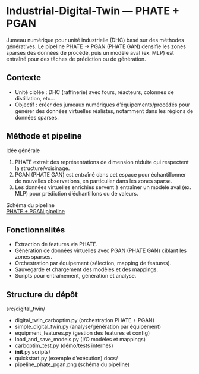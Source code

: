 # Industrial-Digital-Twin — PHATE + PGAN

Jumeau numérique pour unité industrielle (DHC) basé sur des méthodes génératives. Le pipeline PHATE -> PGAN (PHATE GAN) densifie les zones sparses des données de procédé, puis un modèle aval (ex. MLP) est entraîné pour des tâches de prédiction ou de génération.

## Contexte
- Unité ciblée : DHC (raffinerie) avec fours, réacteurs, colonnes de distillation, etc...
- Objectif : créer des jumeaux numériques d’équipements/procédés pour générer des données virtuelles réalistes, notamment dans les régions de données sparses.

## Méthode et pipeline
Idée générale
1) PHATE extrait des représentations de dimension réduite qui respectent la structure/voisinage.
2) PGAN (PHATE GAN) est entraîné dans cet espace pour échantillonner de nouvelles observations, en particulier dans les zones sparse.
3) Les données virtuelles enrichies servent à entraîner un modèle aval (ex. MLP) pour prédiction d’échantillons ou de valeurs.

Schéma du pipeline  
[PHATE + PGAN pipeline](docs/pipeline_phate_pgan.jpg)

## Fonctionnalités
- Extraction de features via PHATE.
- Génération de données virtuelles avec PGAN (PHATE GAN) ciblant les zones sparses.
- Orchestration par équipement (sélection, mapping de features).
- Sauvegarde et chargement des modèles et des mappings.
- Scripts pour entraînement, génération et analyse.

## Structure du dépôt
src/digital_twin/
  - digital_twin_carboptim.py      (orchestration PHATE + PGAN)
  - simple_digital_twin.py         (analyse/génération par équipement)
  - equipment_features.py          (gestion des features et config)
  - load_and_save_models.py        (I/O modèles et mappings)
  - carboptim_test.py              (démo/tests internes)
  - __init__.py
scripts/
  - quickstart.py                  (exemple d’exécution)
docs/
  - pipeline_phate_pgan.png        (schéma du pipeline)


